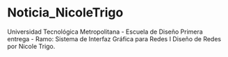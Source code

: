 # Noticia_NicoleTrigo
Universidad Tecnológica Metropolitana - Escuela de Diseño Primera entrega - Ramo: Sistema de Interfaz Gráfica para Redes I Diseño de Redes por Nicole Trigo.
